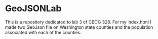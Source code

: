 # **GeoJSONLab**

This is a repository dedicated to lab 3 of GEOG 328. For my index.html I made two GeoJson file on Washington state counties and the population associated with each of the counties.
